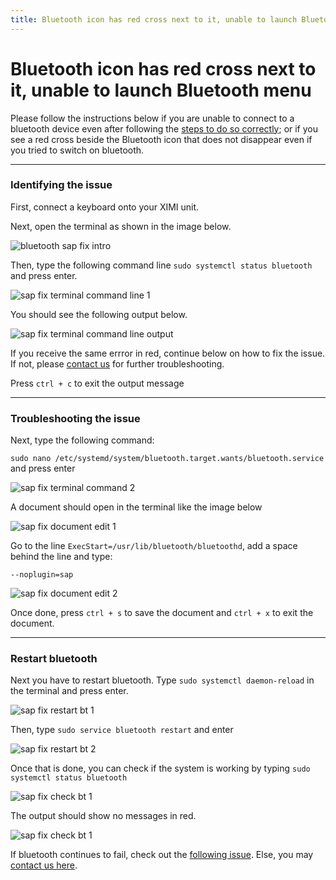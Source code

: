```yaml
---
title: Bluetooth icon has red cross next to it, unable to launch Bluetooth menu
---
```


# Bluetooth icon has red cross next to it, unable to launch Bluetooth menu

Please follow the instructions below if you are unable to connect to a bluetooth device even after following the [steps to do so correctly](/docs/user-manual/performers/audio#bluetooth-audio); or if you see a red cross beside the Bluetooth icon that does not disappear even if you tried to switch on bluetooth.

---

### Identifying the issue

First, connect a keyboard onto your XIMI unit.

Next, open the terminal as shown in the image below.

![bluetooth sap fix intro](/img/new-user-manual/child-raspi/bt-sap-1.png)

Then, type the following command line `sudo systemctl status bluetooth` and press enter.

![sap fix terminal command line 1](/img/new-user-manual/child-raspi/bt-sap-2.png)

You should see the following output below.

![sap fix terminal command line output](/img/new-user-manual/child-raspi/bt-sap-3.png)

If you receive the same errror in red, continue below on how to fix the issue. If not, please [contact us](/docs/help-problem) for further troubleshooting.

Press `ctrl + c` to exit the output message

---

### Troubleshooting the issue

Next, type the following command:

`sudo nano /etc/systemd/system/bluetooth.target.wants/bluetooth.service` and press enter

![sap fix terminal command 2](/img/new-user-manual/child-raspi/bt-sap-4.png)

A document should open in the terminal like the image below

![sap fix document edit 1](/img/new-user-manual/child-raspi/bt-sap-5.png)

Go to the line `ExecStart=/usr/lib/bluetooth/bluetoothd`, add a space behind the line and type:

`--noplugin=sap`

![sap fix document edit 2](/img/new-user-manual/child-raspi/bt-sap-6.png)

Once done, press `ctrl + s` to save the document and `ctrl + x` to exit the document.

---

### Restart bluetooth

Next you have to restart bluetooth. Type `sudo systemctl daemon-reload` in the terminal and press enter.

![sap fix restart bt 1](/img/new-user-manual/child-raspi/bt-sap-7.png)

Then, type `sudo service bluetooth restart` and enter

![sap fix restart bt 2](/img/new-user-manual/child-raspi/bt-sap-8.png)

Once that is done, you can check if the system is working by typing `sudo systemctl status bluetooth`

![sap fix check bt 1](/img/new-user-manual/child-raspi/bt-sap-9.png)

The output should show no messages in red.

![sap fix check bt 1](/img/new-user-manual/child-raspi/bt-sap-10.png)

If bluetooth continues to fail, check out the [following issue](/docs/user-manual/performers/troubleshooting/bluetooth/bluetooth-sap-error-after-restart.md). Else, you may [contact us here](/docs/help-problem).
